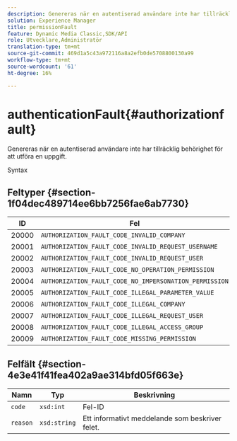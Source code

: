 ```yaml
---
description: Genereras när en autentiserad användare inte har tillräcklig behörighet för att utföra en uppgift.
solution: Experience Manager
title: permissionFault
feature: Dynamic Media Classic,SDK/API
role: Utvecklare,Administratör
translation-type: tm+mt
source-git-commit: 469d1a5c43a972116a8a2efb0de5708800130a99
workflow-type: tm+mt
source-wordcount: '61'
ht-degree: 16%

---
```



# authenticationFault{#authorizationfault}

Genereras när en autentiserad användare inte har tillräcklig behörighet för att utföra en uppgift.

Syntax

## Feltyper {#section-1f04dec489714ee6bb7256fae6ab7730}

| ID | Fel |
|---|---|
| 20000 | `AUTHORIZATION_FAULT_CODE_INVALID_COMPANY` |
| 20001 | `AUTHORIZATION_FAULT_CODE_INVALID_REQUEST_USERNAME` |
| 20002 | `AUTHORIZATION_FAULT_CODE_INVALID_REQUEST_USER` |
| 20003 | `AUTHORIZATION_FAULT_CODE_NO_OPERATION_PERMISSION` |
| 20004 | `AUTHORIZATION_FAULT_CODE_NO_IMPERSONATION_PERMISSION` |
| 20005 | `AUTHORIZATION_FAULT_CODE_ILLEGAL_PARAMETER_VALUE` |
| 20006 | `AUTHORIZATION_FAULT_CODE_ILLEGAL_COMPANY` |
| 20007 | `AUTHORIZATION_FAULT_CODE_ILLEGAL_REQUEST_USER` |
| 20008 | `AUTHORIZATION_FAULT_CODE_ILLEGAL_ACCESS_GROUP` |
| 20009 | `AUTHORIZATION_FAULT_CODE_MISSING_PERMISSION` |

## Felfält {#section-4e3e41f41fea402a9ae314bfd05f663e}

| Namn | Typ | Beskrivning |
|---|---|---|
| `code` | `xsd:int` | Fel-ID |
| `reason` | `xsd:string` | Ett informativt meddelande som beskriver felet. |


